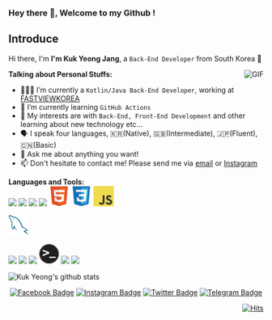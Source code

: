 ### Hey there 👋, Welcome to my Github !

## Introduce

Hi there, I'm **I'm Kuk Yeong Jang**,  a `Back-End Developer` from South Korea 🚀 <br>

<img align="right" alt="GIF" src="https://media1.tenor.com/images/841aeb9f113999616d097b414c539dfd/tenor.gif?itemid=5368357" />

**Talking about Personal Stuffs:**
- 👨🏻‍💻 I’m currently a `Kotlin/Java Back-End Developer`, working at [FASTVIEWKOREA](https://fastviewkorea.com/)
- 🌱 I’m currently learning `GitHub Actions`
- 🤔 My interests are with `Back-End, Front-End Development` and other learning about new technology etc...
- 🗣 I speak four languages, 🇰🇷(Native), 🇬🇧(Intermediate), 🇯🇵(Fluent), 🇨🇳(Basic) 
- 💬 Ask me about anything you want!
- 📫 Don't hesitate to contact me! Please send me via [email](mailto:hynix_1@hynixlabs.com) or [Instagram](https://www.instagram.com/superkinggod)



**Languages and Tools:**  
<code><img height="40" src="https://img.icons8.com/color/480/kotlin.png"></code>
<code><img height="40" src="https://cdn4.iconfinder.com/data/icons/logos-and-brands/512/181_Java_logo_logos-256.png"></code>
<code><img height="40" src="https://miro.medium.com/max/856/1*O68LbDvD5Dcsnez73M7v4Q.png"></code>
<code><img height="40" src="https://cdn0.iconfinder.com/data/icons/most-usable-logos/120/Android-512.png"></code>
<code><img height="40" src="https://raw.githubusercontent.com/devicons/devicon/master/icons/html5/html5-original.svg"></code>
<code><img height="40" src="https://raw.githubusercontent.com/devicons/devicon/master/icons/css3/css3-original.svg"></code>
<code><img height="40" src="https://raw.githubusercontent.com/github/explore/80688e429a7d4ef2fca1e82350fe8e3517d3494d/topics/javascript/javascript.png"></code>


<code><img height="40" src="https://raw.githubusercontent.com/devicons/devicon/master/icons/mysql/mysql-original.svg"></code>

<code><img height="40" src="https://upload.wikimedia.org/wikipedia/commons/thumb/3/3f/Git_icon.svg/1200px-Git_icon.svg.png"></code>
<code><img height="40" src="https://cdn4.iconfinder.com/data/icons/logos-and-brands/512/97_Docker_logo_logos-256.png"></code>
<code><img height="40" src="https://kubernetes.io/images/favicon.png"></code>
<code><img height="40" src="https://raw.githubusercontent.com/github/explore/80688e429a7d4ef2fca1e82350fe8e3517d3494d/topics/terminal/terminal.png"></code>
<code><img height="40" src="https://www.vectorlogo.zone/logos/jenkins/jenkins-icon.svg"></code>
<code><img height="40" src="https://miro.medium.com/max/1084/1*L8UwJymGdpTh-jSXhDZO6g.png"></code>


![Kuk Yeong's github stats](https://github-readme-stats.vercel.app/api?username=max-jang&show_icons=true)

<div align="center">

[![Facebook Badge](https://img.shields.io/badge/-Facebook-1877f2?style=flat&logo=facebook&logoColor=white&link=https://www.facebook.com/hynixJKY)](https://www.facebook.com/hynixJKY) 
[![Instagram Badge](https://img.shields.io/badge/-Instagram-E1306C?style=flat&logo=instagram&logoColor=white&link=https://www.instagram.com/superkinggod)](https://www.instagram.com/superkinggod) 
[![Twitter Badge](https://img.shields.io/badge/-Twitter-1DA1F2?style=flat&logo=twitter&logoColor=white&link=https://www.twitter.com/hynix_525)](https://www.twitter.com/hynix_525) 
[![Telegram Badge](https://img.shields.io/badge/-Telegram-0088cc?style=flat-square&logo=Telegram&logoColor=white&link=https://t.me/maxjang)](https://t.me/maxjang)

</div>


<div align="right">

[![Hits](https://hits.seeyoufarm.com/api/count/incr/badge.svg?url=https%3A%2F%2Fgithub.com%2Fmax-jang&count_bg=%2379C83D&title_bg=%23555555&icon=&icon_color=%23E7E7E7&title=hits&edge_flat=false)](https://hits.seeyoufarm.com)
</div>
